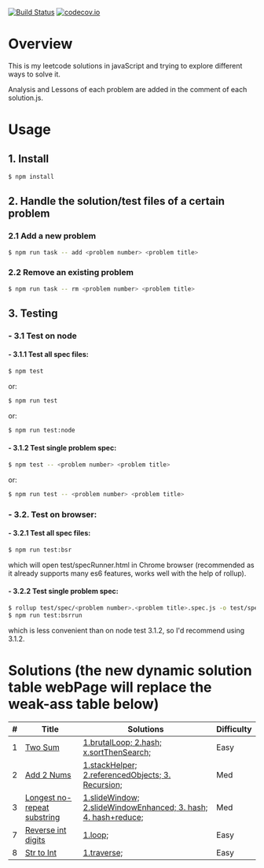 [![Build Status](https://img.shields.io/travis/Williammer/leetcode-js.svg?branch=master)](https://travis-ci.org/Williammer/leetcode-js)
[![codecov.io](https://codecov.io/github/Williammer/leetcode/coverage.svg?branch=master)](https://codecov.io/gh/Williammer/leetcode)


# Overview

This is my leetcode solutions in javaScript and trying to explore different ways to solve it.

Analysis and Lessons of each problem are added in the comment of each solution.js.


# Usage

## 1. Install
``` bash
$ npm install
```

## 2. Handle the solution/test files of a certain problem
### 2.1 Add a new problem
``` bash
$ npm run task -- add <problem number> <problem title>
```
### 2.2 Remove an existing problem
``` bash
$ npm run task -- rm <problem number> <problem title>
```

## 3. Testing

### - 3.1 Test on node
#### - 3.1.1 Test all spec files:
``` bash
$ npm test
```
or:
``` bash
$ npm run test
```
or:
``` bash
$ npm run test:node
```
#### - 3.1.2 Test single problem spec:
``` bash
$ npm test -- <problem number> <problem title>
```
or:
``` bash
$ npm run test -- <problem number> <problem title>
```

### - 3.2. Test on browser:
#### - 3.2.1 Test all spec files:
``` bash
$ npm run test:bsr
```
which will open test/specRunner.html in Chrome browser (recommended as it already supports many es6 features, works well with the help of rollup).

#### - 3.2.2 Test single problem spec:
``` bash
$ rollup test/spec/<problem number>.<problem title>.spec.js -o test/spec/testAll.js
$ npm run test:bsrrun
```
which is less convenient than on node test 3.1.2, so I'd recommend using 3.1.2.

# Solutions (the new dynamic solution table webPage will replace the weak-ass table below)
| # | Title | Solutions | Difficulty |
|---| ----- | -------- | ---------- |
|1|[Two Sum](https://leetcode.com/problems/two-sum/)|[1.brutalLoop; 2.hash; x.sortThenSearch;](./src/1.twoSum/solution.js)|Easy|
|2|[Add 2 Nums](https://leetcode.com/problems/add-two-numbers/)|[1.stackHelper; 2.referencedObjects; 3. Recursion;](./src/2.add2Nums/solution.js)|Med|
|3|[Longest no-repeat substring](https://leetcode.com/problems/longest-substring-without-repeating-characters/)|[1.slideWindow; 2.slideWindowEnhanced; 3. hash; 4. hash+reduce;](./src/3.longestSubstr/solution.js)|Med|
|7|[Reverse int digits](https://leetcode.com/problems/reverse-integer/)|[1.loop;](./src/7.reverseInt/solution.js)|Easy|
|8|[Str to Int](https://leetcode.com/problems/string-to-integer-atoi/)|[1.traverse;](./src/8.atoi/solution.js)|Easy|
